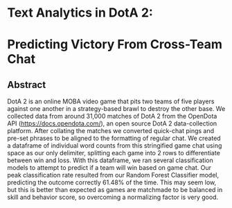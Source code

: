 # Text Analytics in DotA 2: 
# Predicting Victory From Cross-Team Chat

## Abstract
DotA 2 is an online MOBA video game that pits two teams of five players against one another in a strategy-based brawl to destroy the other base. We collected data from around 31,000 matches of DotA 2 from the OpenDota API (https://docs.opendota.com/), an open source DotA 2 data-collection platform. After collating the matches we converted quick-chat pings and pre-set phrases to be aligned to the formatting of regular chat. We created a dataframe of individual word counts from this stringified game chat using space as our only delimiter, splitting each game into 2 rows to differentiate between win and loss. With this dataframe, we ran several classification models to attempt to predict if a team will win based on game chat. Our peak classification rate resulted from our Random Forest Classifier model, predicting the outcome correctly 61.48% of the time. This may seem low, but this is better than expected as games are matchmade to be balanced in skill and behavior score, so overcoming a normalizing factor is very good.
